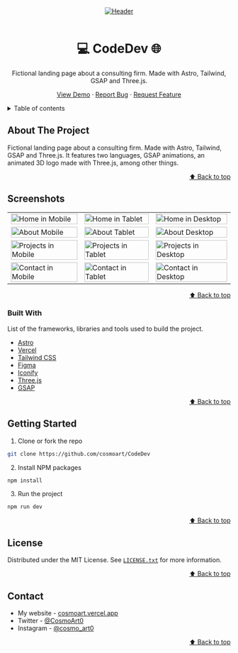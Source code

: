 <div id="top"></div>

<!-- PROJECT LOGO -->
<div align="center">
<a href="https://coodedev.vercel.app/"><img src="./readme/header.avif" alt="Header" /></a>
<br/>
<br />

  # 💻 CodeDev 🌐

Fictional landing page about a consulting firm. Made with Astro, Tailwind, GSAP and Three.js.

  <a href="https://coodedev.vercel.app/">View Demo</a>
  ·
  <a href="https://github.com/cosmoart/CodeDev/issues">Report Bug</a>
  ·
  <a href="https://github.com/cosmoart/CodeDev/issues">Request Feature</a>
</div>



<!-- TABLE OF CONTENTS -->
<details>
<summary>Table of contents</summary>

- [About The Project](#about-the-project)
- [Screenshots](#screenshots)
- [Built With](#built-with)
- [Getting Started](#getting-started)
- [License](#license)
- [Contact](#contact)
</details>

<!-- ABOUT THE PROJECT -->
## About The Project

Fictional landing page about a consulting firm. Made with Astro, Tailwind, GSAP and Three.js. It features two languages, GSAP animations, an animated 3D logo made with Three.js, among other things.

<p align="right"><a href="#top">⬆️ Back to top</a></p>


<!-- SCREENSHOTS -->
## Screenshots

<table>
    <tr>
      <td>
          <img src="./readme/home_mobile.avif" width="100%" title="Home in Mobile"  />
      </td>
      <td>
          <img src="./readme/home_tablet.avif" width="100%" title="Home in Tablet"/>
      </td>
      <td>
          <img src="./readme/home_desktop.avif" width="100%" title="Home in Desktop"/>
      </td>
    </tr>
        <tr>
      <td>
          <img src="./readme/about_mobile.avif" width="100%" title="About Mobile"  />
      </td>
      <td>
          <img src="./readme/about_tablet.avif" width="100%" title="About Tablet"/>
      </td>
      <td>
          <img src="./readme/about_desktop.avif" width="100%" title="About Desktop"/>
      </td>
    </tr>
    <tr>
      <td>
          <img src="./readme/projects_mobile.avif" width="100%" title="Projects in Mobile"  />
      </td>
      <td>
          <img src="./readme/projects_tablet.avif" width="100%" title="Projects in Tablet"/>
      </td>
      <td>
          <img src="./readme/projects_desktop.avif" width="100%" title="Projects in Desktop"/>
      </td>
    </tr>
    <tr>
      <td>
          <img src="./readme/contact_mobile.avif" width="100%" title="Contact in Mobile"  />
      </td>
      <td>
          <img src="./readme/contact_tablet.avif" width="100%" title="Contact in Tablet"/>
      </td>
      <td>
          <img src="./readme/contact_desktop.avif" width="100%" title="Contact in Desktop"/>
      </td>
    </tr>
</table>

<p align="right"><a href="#top">⬆️ Back to top</a></p>


### Built With

List of the frameworks, libraries and tools used to build the project.

* [Astro](https://astro.build/)
* [Vercel](https://vercel.com/)
* [Tailwind CSS](https://tailwindcss.com/)
* [Figma](https://www.figma.com/)
* [Iconify](https://iconify.design)
* [Three.js](https://threejs.org/)
* [GSAP](https://gsap.com/)


<p align="right"><a href="#top">⬆️ Back to top</a></p>


<!-- GETTING STARTED -->
## Getting Started

1. Clone or fork the repo
```sh
git clone https://github.com/cosmoart/CodeDev
```
2. Install NPM packages
```sh
npm install
```
3. Run the project
```sh
npm run dev
```

<p align="right"><a href="#top">⬆️ Back to top</a></p>


<!-- LICENSE -->
## License

Distributed under the MIT License. See [`LICENSE.txt`](https://github.com/cosmoart/CodeDev/blob/main/LICENSE) for more information.

<p align="right"><a href="#top">⬆️ Back to top</a></p>

<!-- CONTACT -->
## Contact

-   My website - [cosmoart.vercel.app](https://cosmoart.vercel.app)
-   Twitter - [@CosmoArt0](https://twitter.com/cosmoart0)
-   Instagram - [@cosmo_art0](https://www.instagram.com/cosmo_art0/)

<p align="right"><a href="#top">⬆️ Back to top</a></p>
